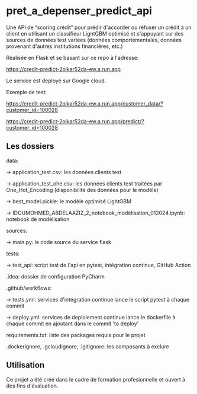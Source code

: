 # pret_a_depenser_predict_api

Une API de “scoring crédit” pour prédir d'accorder ou réfuser un crédit à un client en utilisant un classifieur LigntGBM optimisé 
et s'appuyant sur des sources de données test variées (données comportementales, données provenant d'autres institutions financières, etc.)

Réalisée en Flask et se basant sur ce repo à l'adresse:

https://credit-predict-2olkar52da-ew.a.run.app

Le service est deployé sur Google cloud.

Exemple de test:

https://credit-predict-2olkar52da-ew.a.run.app/customer_data/?customer_id=100028

https://credit-predict-2olkar52da-ew.a.run.app/predict/?customer_id=100028


## Les dossiers

data:

-> application_test.csv: les données clients test

-> application_test_ohe.csv: les données clients test traitées par One_Hot_Encoding (disponibilité des données pour le modèle)
  
-> best_model.pickle: le modèle optimisé LightGBM

-> IDOUMOHMED_ABDELAAZIZ_2_notebook_modélisation_012024.ipynb: notebook de modélisation 
  
sources:

-> main.py: le code source du service flask
  
tests:

-> test_api: script test de l'api en pytest, intégration continue, GitHub Action
  
.idea: dossier de configuration PyCharm

.github/workflows:

-> tests.yml: services d'intégration continue lance le script pytest à chaque commit

-> deploy.yml: services de deploiement continue lance le dockerfile à chaque commit en ajoutant dans le commit 'to deploy'
  
requirements.txt: liste des packages requis pour le projet

.dockerignore, .gcloudignore, .igitignore: les composants à exclure

## Utilisation

Ce projet a été créé dans le cadre de formation profesionnelle et ouvert à des fins d'évaluation.
